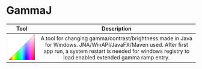 # GammaJ
| Tool | Description |
|---|:---:|
| ![](src/main/resources/images/tray_icon.png) | A tool for changing gamma/contrast/brightness made in Java for Windows. JNA/WinAPI/JavaFX/Maven used. After first app run, a system restart is needed for windows registry to load enabled extended gamma ramp entry. |